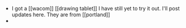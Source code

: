 - I got a [[wacom]] [[drawing tablet]] I have still yet to try it out. I'll post updates here. They are from [[portland]]
-